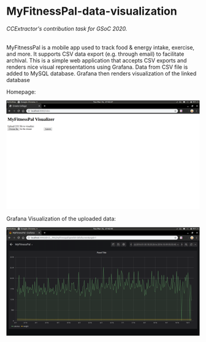# MyFitnessPal-data-visualization

###### CCExtractor's contribution task for GSoC 2020. 

MyFitnessPal is a mobile app used to track food & energy intake, exercise, and more. It supports CSV data export (e.g. through email) to facilitate archival.
This is a simple web application that accepts CSV exports and renders nice visual representations using Grafana. Data from CSV file is added to MySQL database. Grafana then renders visualization of the linked database 

Homepage:

![alt text](https://github.com/sundeshgupta/MyFitnessPal-data-visualization/blob/master/static/img1.png "Landing Page")

Grafana Visualization of the uploaded data:

![alt text](https://github.com/sundeshgupta/MyFitnessPal-data-visualization/blob/master/static/img2.png "Visualization Page")

